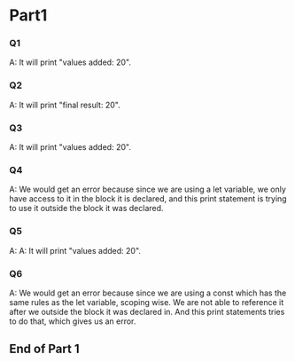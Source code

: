 # Part1

### Q1
  A: It will print "values added: 20". 

### Q2
  A: It will print "final result: 20".
  
### Q3
  A: It will print "values added: 20". 

### Q4 
  A: We would get an error because since we are using a let variable, we 
  only have access to it in the block it is declared, and this print statement
  is trying to use it outside the block it was declared.
 
### Q5
  A: A: It will print "values added: 20". 
  
### Q6
  A: We would get an error because since we are using a const which has the same
  rules as the let variable, scoping wise. We are not able to reference it after
  we outside the block it was declared in. And this print statements tries to do 
  that, which gives us an error.
  
 ## End of Part 1
